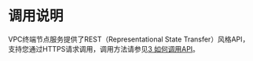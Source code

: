 # 调用说明<a name="ZH-CN_TOPIC_0178994637"></a>

VPC终端节点服务提供了REST（Representational State Transfer）风格API，支持您通过HTTPS请求调用，调用方法请参见[3 如何调用API](如何调用API.md)。

